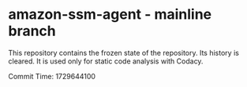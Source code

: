 # amazon-ssm-agent - mainline branch

This repository contains the frozen state of the repository.
Its history is cleared. It is used only for static code
analysis with Codacy.

Commit Time: 1729644100